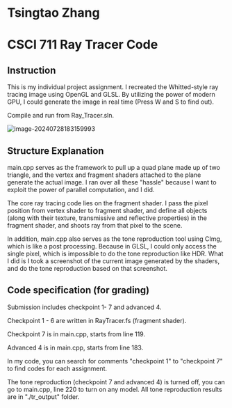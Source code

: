 # Tsingtao Zhang

# CSCI 711 Ray Tracer Code

## Instruction

This is my individual project assignment. I recreated the Whitted-style ray tracing image using OpenGL and GLSL. By utilizing the power of modern GPU, I could generate the image in real time (Press W and S to find out). 

Compile and run from Ray_Tracer.sln.

![image-20240728183159993](https://github.com/ZhangTsingtao/Ray_Tracer/blob/Fragment_Shader/RayTracingDemo.png)

## Structure Explanation

main.cpp serves as the framework to pull up a quad plane made up of two triangle, and the vertex and fragment shaders attached to the plane generate the actual image. I ran over all these "hassle" because I want to exploit the power of parallel computation, and I did.

The core ray tracing code lies on the fragment shader. I pass the pixel position from vertex shader to fragment shader, and define all objects (along with their texture, transmissive and reflective properties) in the fragment shader, and shoots ray from that pixel to the scene.

In addition, main.cpp also serves as the tone reproduction tool using CImg, which is like a post processing. Because in GLSL, I could only access the single pixel, which is impossible to do the tone reproduction like HDR. What I did is I took a screenshot of the current image generated by the shaders, and do the tone reproduction based on that screenshot.

## Code specification (for grading)

Submission includes checkpoint 1- 7 and advanced 4.

Checkpoint 1 - 6 are written in RayTracer.fs (fragment shader).

Checkpoint 7 is in main.cpp, starts from line 119.

Advanced 4 is in main.cpp, starts from line 183.



In my code, you can search for comments "checkpoint 1" to "checkpoint 7" to find codes for each assignment.

The tone reproduction (checkpoint 7 and advanced 4) is turned off, you can go to main.cpp, line 220 to turn on any model. All tone reproduction results are in "./tr_output" folder.

